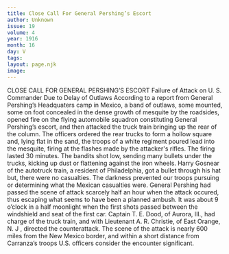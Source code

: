 ```yaml
---
title: Close Call For General Pershing’s Escort
author: Unknown
issue: 19
volume: 4
year: 1916
month: 16
day: V
tags:
layout: page.njk
image:
---
```

CLOSE CALL FOR GENERAL PERSHING’S ESCORT    Failure of Attack on U. S. Commander Due to Delay of Outlaws       According to a report from General Pershing’s Headquaters camp in Mexico, a band of outlaws, some mounted, some on foot concealed in the dense growth of mesquite by the roadsides, opened fire on the flying automobile squadron constituting General Pershing’s escort, and then attacked the truck train bringing up the rear of the column.       The officers ordered the rear trucks to form a hollow square and, lying flat in the sand, the troops of a white regiment poured lead into the mesquite, firing at the flashes made by the attacker's rifles. The firing lasted 30 minutes. The bandits shot low, sending many bullets under the trucks, kicking up dust or flattening against the iron wheels.       Harry Gosnear of the autotruck train, a resident of Philadelphia, got a bullet through his hat but, there were no casualties. The darkness prevented our troops pursuing or determining what the Mexican casualties were.       General Pershing had passed the scene of attack scarcely half an hour when the attack occured, thus escaping what seems to have been a planned ambush. It was about 9 o’clock in a half moonlight when the first shots passed between the windshield and seat of the first car.       Captain T. E. Dood, of Aurora, IIl., had charge of the truck train, and with Lieutenant A. R. Christie, of East Orange, N. J , directed the counterattack.       The scene of the attack is nearly 600 miles from the New Mexico border, and within a short distance from Carranza’s troops U.S. officers consider the encounter significant.




